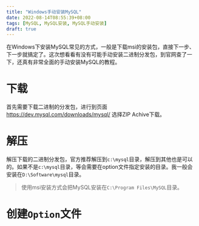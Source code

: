 ```yaml
---
title: "Windows手动安装MySQL"
date: 2022-08-14T08:55:39+08:00
tags: [MySQL, MySQL安装, MySQL手动安装]
draft: true
---
```


在Windows下安装MySQL常见的方式，一般是下载msi的安装包，直接下一步、下一步就搞定了。这次想看看有没有可能手动安装二进制分发包，到官网查了一下，还真有非常全面的手动安装MySQL的教程。

# 下载

首先需要下载二进制的分发包，进行到页面 https://dev.mysql.com/downloads/mysql/ 选择ZIP Achive下载。

# 解压

解压下载的二进制分发包，官方推荐解压到`c:\mysql`目录，解压到其他也是可以的。如果不是`c:\mysql`目录，等会需要在option文件指定安装的目录。我一般会安装在`D:\Software\mysql`目录。

> 使用msi安装方式会把MySQL安装在`C:\Program Files\MySQL`目录。

# 创建`Option`文件

